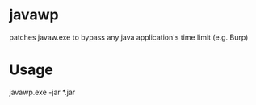 # javawp
patches javaw.exe to bypass any java application's time limit (e.g. Burp)

# Usage
javawp.exe -jar *.jar
